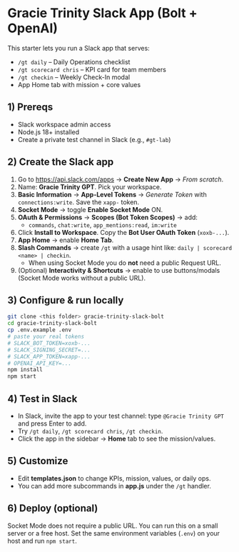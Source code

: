 # Gracie Trinity Slack App (Bolt + OpenAI)

This starter lets you run a Slack app that serves:
- `/gt daily` – Daily Operations checklist
- `/gt scorecard chris` – KPI card for team members
- `/gt checkin` – Weekly Check-In modal
- App Home tab with mission + core values

## 1) Prereqs
- Slack workspace admin access
- Node.js 18+ installed
- Create a private test channel in Slack (e.g., `#gt-lab`)

## 2) Create the Slack app
1. Go to https://api.slack.com/apps → **Create New App** → *From scratch*.
2. Name: **Gracie Trinity GPT**. Pick your workspace.
3. **Basic Information** → **App-Level Tokens** → *Generate Token* with `connections:write`. Save the `xapp-` token.
4. **Socket Mode** → toggle **Enable Socket Mode** ON.
5. **OAuth & Permissions** → **Scopes (Bot Token Scopes)** → add:
   - `commands`, `chat:write`, `app_mentions:read`, `im:write`
6. Click **Install to Workspace**. Copy the **Bot User OAuth Token** (`xoxb-...`).
7. **App Home** → enable **Home Tab**.
8. **Slash Commands** → create `/gt` with a usage hint like: `daily | scorecard <name> | checkin`.
   - When using Socket Mode you do **not** need a public Request URL.
9. (Optional) **Interactivity & Shortcuts** → enable to use buttons/modals (Socket Mode works without a public URL).

## 3) Configure & run locally
```bash
git clone <this folder> gracie-trinity-slack-bolt
cd gracie-trinity-slack-bolt
cp .env.example .env
# paste your real tokens
# SLACK_BOT_TOKEN=xoxb-...
# SLACK_SIGNING_SECRET=...
# SLACK_APP_TOKEN=xapp-...
# OPENAI_API_KEY=...
npm install
npm start
```

## 4) Test in Slack
- In Slack, invite the app to your test channel: type `@Gracie Trinity GPT` and press Enter to add.
- Try `/gt daily`, `/gt scorecard chris`, `/gt checkin`.
- Click the app in the sidebar → **Home** tab to see the mission/values.

## 5) Customize
- Edit **templates.json** to change KPIs, mission, values, or daily ops.
- You can add more subcommands in **app.js** under the `/gt` handler.

## 6) Deploy (optional)
Socket Mode does not require a public URL. You can run this on a small server or a free host.
Set the same environment variables (`.env`) on your host and run `npm start`.
